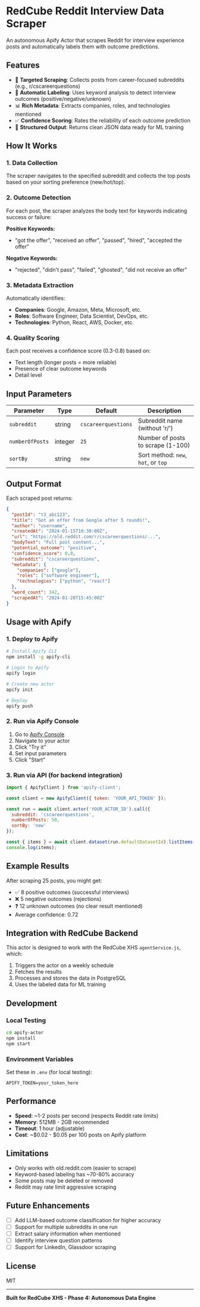 # RedCube Reddit Interview Data Scraper

An autonomous Apify Actor that scrapes Reddit for interview experience posts and automatically labels them with outcome predictions.

## Features

- 🎯 **Targeted Scraping**: Collects posts from career-focused subreddits (e.g., r/cscareerquestions)
- 🤖 **Automatic Labeling**: Uses keyword analysis to detect interview outcomes (positive/negative/unknown)
- 📊 **Rich Metadata**: Extracts companies, roles, and technologies mentioned
- ✅ **Confidence Scoring**: Rates the reliability of each outcome prediction
- 💾 **Structured Output**: Returns clean JSON data ready for ML training

## How It Works

### 1. Data Collection
The scraper navigates to the specified subreddit and collects the top posts based on your sorting preference (new/hot/top).

### 2. Outcome Detection
For each post, the scraper analyzes the body text for keywords indicating success or failure:

**Positive Keywords:**
- "got the offer", "received an offer", "passed", "hired", "accepted the offer"

**Negative Keywords:**
- "rejected", "didn't pass", "failed", "ghosted", "did not receive an offer"

### 3. Metadata Extraction
Automatically identifies:
- **Companies**: Google, Amazon, Meta, Microsoft, etc.
- **Roles**: Software Engineer, Data Scientist, DevOps, etc.
- **Technologies**: Python, React, AWS, Docker, etc.

### 4. Quality Scoring
Each post receives a confidence score (0.3-0.8) based on:
- Text length (longer posts = more reliable)
- Presence of clear outcome keywords
- Detail level

## Input Parameters

| Parameter | Type | Default | Description |
|-----------|------|---------|-------------|
| `subreddit` | string | `cscareerquestions` | Subreddit name (without 'r/') |
| `numberOfPosts` | integer | `25` | Number of posts to scrape (1-100) |
| `sortBy` | string | `new` | Sort method: `new`, `hot`, or `top` |

## Output Format

Each scraped post returns:

```json
{
  "postId": "t3_abc123",
  "title": "Got an offer from Google after 5 rounds!",
  "author": "username",
  "createdAt": "2024-01-15T10:30:00Z",
  "url": "https://old.reddit.com/r/cscareerquestions/...",
  "bodyText": "Full post content...",
  "potential_outcome": "positive",
  "confidence_score": 0.8,
  "subreddit": "cscareerquestions",
  "metadata": {
    "companies": ["google"],
    "roles": ["software engineer"],
    "technologies": ["python", "react"]
  },
  "word_count": 342,
  "scrapedAt": "2024-01-20T15:45:00Z"
}
```

## Usage with Apify

### 1. Deploy to Apify
```bash
# Install Apify CLI
npm install -g apify-cli

# Login to Apify
apify login

# Create new actor
apify init

# Deploy
apify push
```

### 2. Run via Apify Console
1. Go to [Apify Console](https://console.apify.com)
2. Navigate to your actor
3. Click "Try it"
4. Set input parameters
5. Click "Start"

### 3. Run via API (for backend integration)
```javascript
import { ApifyClient } from 'apify-client';

const client = new ApifyClient({ token: 'YOUR_API_TOKEN' });

const run = await client.actor('YOUR_ACTOR_ID').call({
  subreddit: 'cscareerquestions',
  numberOfPosts: 50,
  sortBy: 'new'
});

const { items } = await client.dataset(run.defaultDatasetId).listItems();
console.log(items);
```

## Example Results

After scraping 25 posts, you might get:
- ✅ 8 positive outcomes (successful interviews)
- ❌ 5 negative outcomes (rejections)
- ❓ 12 unknown outcomes (no clear result mentioned)
- Average confidence: 0.72

## Integration with RedCube Backend

This actor is designed to work with the RedCube XHS `agentService.js`, which:
1. Triggers the actor on a weekly schedule
2. Fetches the results
3. Processes and stores the data in PostgreSQL
4. Uses the labeled data for ML training

## Development

### Local Testing
```bash
cd apify-actor
npm install
npm start
```

### Environment Variables
Set these in `.env` (for local testing):
```
APIFY_TOKEN=your_token_here
```

## Performance

- **Speed**: ~1-2 posts per second (respects Reddit rate limits)
- **Memory**: 512MB - 2GB recommended
- **Timeout**: 1 hour (adjustable)
- **Cost**: ~$0.02 - $0.05 per 100 posts on Apify platform

## Limitations

- Only works with old.reddit.com (easier to scrape)
- Keyword-based labeling has ~70-80% accuracy
- Some posts may be deleted or removed
- Reddit may rate limit aggressive scraping

## Future Enhancements

- [ ] Add LLM-based outcome classification for higher accuracy
- [ ] Support for multiple subreddits in one run
- [ ] Extract salary information when mentioned
- [ ] Identify interview question patterns
- [ ] Support for LinkedIn, Glassdoor scraping

## License

MIT

---

**Built for RedCube XHS - Phase 4: Autonomous Data Engine**
